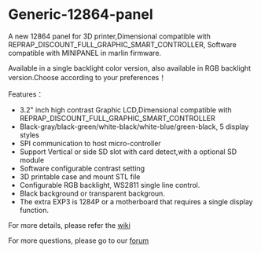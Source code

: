 # Generic-12864-panel
A new 12864 panel for 3D printer,Dimensional compatible with REPRAP_DISCOUNT_FULL_GRAPHIC_SMART_CONTROLLER, Software compatible with MINIPANEL in marlin firmware.

Available in a single backlight color version, also available in RGB backlight version.Choose according to your preferences！

Features：
- 3.2" inch high contrast Graphic LCD,Dimensional compatible with REPRAP_DISCOUNT_FULL_GRAPHIC_SMART_CONTROLLER
- Black-gray/black-green/white-black/white-blue/green-black, 5 display styles
- SPI communication to host micro-controller
- Support Vertical or side SD slot with card detect,with a optional  SD module
- Software configurable contrast setting
- 3D printable case and mount STL file 
- Configurable RGB backlight, WS2811 single line control.
- Black background or transparent backgroun.
- The extra EXP3 is 1284P or a motherboard that requires a single display function.


For more details, please refer the [wiki](https://wiki.fysetc.com)

For more questions, please go to our [forum](https://forum.fysetc.com)
